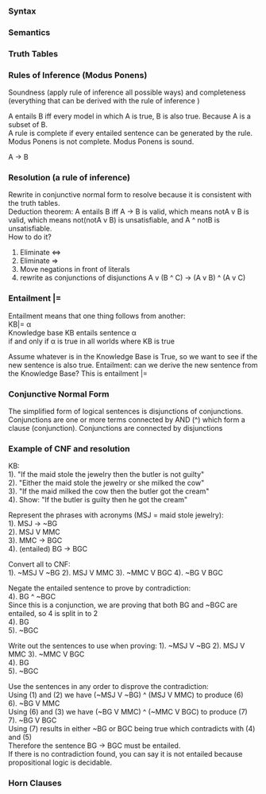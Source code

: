 ### Syntax

### Semantics

### Truth Tables

### Rules of Inference (Modus Ponens)
Soundness (apply rule of inference all possible ways) and completeness (everything that can be derived with the rule of inference )  

A entails B iff every model in which A is true, B is also true. Because A is a subset of B.  
A rule is complete if every entailed sentence can be generated by the rule.  
Modus Ponens is not complete. 
Modus Ponens is sound.  

A -> B

### Resolution (a rule of inference)
Rewrite in conjunctive normal form to resolve because it is consistent with the truth tables.   
Deduction theorem: A entails B iff A -> B is valid, which means notA v B is valid, which means not(notA v B) is unsatisfiable, and A ^ notB is unsatisfiable.  
How to do it?
1. Eliminate <=>
2. Eliminate =>
3. Move negations in front of literals
4. rewrite as conjunctions of disjunctions A v (B ^ C) -> (A v B) ^ (A v C)

### Entailment |=
Entailment means that one thing follows from another:  
KB|= α  
Knowledge base KB entails sentence α  
if and only if α is true in all worlds where KB is true  

Assume whatever is in the Knowledge Base is True, so we want to see if the new sentence is also true. Entailment: can we derive the new sentence from the Knowledge Base? This is entailment |=

### Conjunctive Normal Form
The simplified form of logical sentences is disjunctions of conjunctions. Conjunctions are one or more terms connected by AND (^) which form a clause (conjunction). Conjunctions are connected by disjunctions 

### Example of CNF and resolution
KB:  
1). "If the maid stole the jewelry then the butler is not guilty"  
2). "Either the maid stole the jewelry or she milked the cow"  
3). "If the maid milked the cow then the butler got the cream"  
4). Show: "If the butler is guilty then he got the cream"  

Represent the phrases with acronyms (MSJ = maid stole jewelry):  
1). MSJ -> ~BG  
2). MSJ V MMC  
3). MMC -> BGC  
4). (entailed) BG -> BGC  

Convert all to CNF:  
1). ~MSJ V ~BG
2). MSJ V MMC
3). ~MMC V BGC
4). ~BG V BGC

Negate the entailed sentence to prove by contradiction:  
4). BG ^ ~BGC  
Since this is a conjunction, we are proving that both BG and ~BGC are entailed, so 4 is split in to 2  
4). BG  
5). ~BGC  

Write out the sentences to use when proving:
1). ~MSJ V ~BG
2). MSJ V MMC
3). ~MMC V BGC  
4). BG  
5). ~BGC  

Use the sentences in any order to disprove the contradiction:  
Using (1) and (2) we have (~MSJ V ~BG) ^ (MSJ V MMC) to produce (6)  
6). ~BG V MMC  
Using (6) and (3) we have (~BG V MMC) ^ (~MMC V BGC) to produce (7)  
7). ~BG V BGC  
Using (7) results in either ~BG or BGC being true which contradicts with (4) and (5)  
Therefore the sentence BG -> BGC must be entailed.  
If there is no contradiction found, you can say it is not entailed because propositional logic is decidable.  

### Horn Clauses